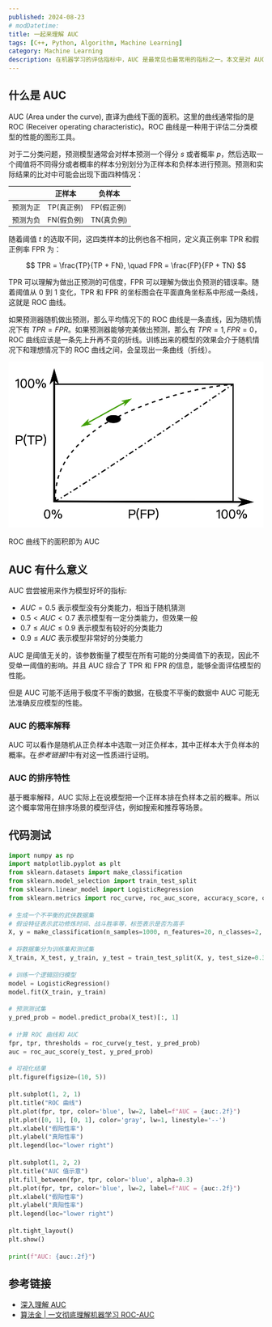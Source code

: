 ```yaml
---
published: 2024-08-23
# modDatetime:
title: 一起来理解 AUC
tags: [C++, Python, Algorithm, Machine Learning]
category: Machine Learning
description: 在机器学习的评估指标中，AUC 是最常见也最常用的指标之一。本文是对 AUC 的概念和计算方法的简单介绍。
---
```


## 什么是 AUC

AUC (Area under the curve), 直译为曲线下面的面积。这里的曲线通常指的是 ROC (Receiver operating characteristic)。ROC 曲线是一种用于评估二分类模型的性能的图形工具。

对于二分类问题，预测模型通常会对样本预测一个得分 $s$ 或者概率 $p$，然后选取一个阈值将不同得分或者概率的样本分别划分为正样本和负样本进行预测。预测和实际结果的比对中可能会出现下面四种情况：

|          | 正样本     | 负样本     |
| -------- | ---------- | ---------- |
| 预测为正 | TP(真正例) | FP(假正例) |
| 预测为负 | FN(假负例) | TN(真负例) |

随着阈值 $t$ 的选取不同，这四类样本的比例也各不相同，定义真正例率 TPR 和假正例率 FPR 为：

$$
TPR = \frac{TP}{TP + FN}, \quad FPR = \frac{FP}{FP + TN}
$$

TPR 可以理解为做出正预测的可信度，FPR 可以理解为做出负预测的错误率。随着阈值从 $0$ 到 $1$ 变化，TPR 和 FPR 的坐标图会在平面直角坐标系中形成一条线，这就是 ROC 曲线。

如果预测器随机做出预测，那么平均情况下的 ROC 曲线是一条直线，因为随机情况下有 $TPR = FPR$。如果预测器能够完美做出预测，那么有 $TPR = 1, FPR = 0$，ROC 曲线应该是一条先上升再不变的折线。训练出来的模型的效果会介于随机情况下和理想情况下的 ROC 曲线之间，会呈现出一条曲线（折线）。

![](./roc.png)

ROC 曲线下的面积即为 AUC

## AUC 有什么意义

AUC 尝尝被用来作为模型好坏的指标:

- $AUC = 0.5$ 表示模型没有分类能力，相当于随机猜测
- $0.5 < AUC < 0.7$ 表示模型有一定分类能力，但效果一般
- $0.7 \le AUC \le 0.9$ 表示模型有较好的分类能力
- $0.9 \le AUC$ 表示模型非常好的分类能力

AUC 是阈值无关的，该参数衡量了模型在所有可能的分类阈值下的表现，因此不受单一阈值的影响。并且 AUC 综合了 TPR 和 FPR 的信息，能够全面评估模型的性能。

但是 AUC 可能不适用于极度不平衡的数据，在极度不平衡的数据中 AUC 可能无法准确反应模型的性能。

### AUC 的概率解释

AUC 可以看作是随机从正负样本中选取一对正负样本，其中正样本大于负样本的概率。在*参考链接1*中有对这一性质进行证明。

### AUC 的排序特性

基于概率解释，AUC 实际上在说模型把一个正样本排在负样本之前的概率。所以这个概率常用在排序场景的模型评估，例如搜索和推荐等场景。

## 代码测试

```python
import numpy as np
import matplotlib.pyplot as plt
from sklearn.datasets import make_classification
from sklearn.model_selection import train_test_split
from sklearn.linear_model import LogisticRegression
from sklearn.metrics import roc_curve, roc_auc_score, accuracy_score, confusion_matrix

# 生成一个不平衡的武侠数据集
# 假设特征表示武功修炼时间、战斗胜率等，标签表示是否为高手
X, y = make_classification(n_samples=1000, n_features=20, n_classes=2, weights=[0.9, 0.1], random_state=42)

# 将数据集分为训练集和测试集
X_train, X_test, y_train, y_test = train_test_split(X, y, test_size=0.3, random_state=42)

# 训练一个逻辑回归模型
model = LogisticRegression()
model.fit(X_train, y_train)

# 预测测试集
y_pred_prob = model.predict_proba(X_test)[:, 1]

# 计算 ROC 曲线和 AUC
fpr, tpr, thresholds = roc_curve(y_test, y_pred_prob)
auc = roc_auc_score(y_test, y_pred_prob)

# 可视化结果
plt.figure(figsize=(10, 5))

plt.subplot(1, 2, 1)
plt.title("ROC 曲线")
plt.plot(fpr, tpr, color='blue', lw=2, label=f"AUC = {auc:.2f}")
plt.plot([0, 1], [0, 1], color='gray', lw=1, linestyle='--')
plt.xlabel("假阳性率")
plt.ylabel("真阳性率")
plt.legend(loc="lower right")

plt.subplot(1, 2, 2)
plt.title("AUC 值示意")
plt.fill_between(fpr, tpr, color='blue', alpha=0.3)
plt.plot(fpr, tpr, color='blue', lw=2, label=f"AUC = {auc:.2f}")
plt.xlabel("假阳性率")
plt.ylabel("真阳性率")
plt.legend(loc="lower right")

plt.tight_layout()
plt.show()

print(f"AUC: {auc:.2f}")

```

## 参考链接

- [深入理解 AUC](https://tracholar.github.io/machine-learning/2018/01/26/auc.html)
- [算法金 | 一文彻底理解机器学习 ROC-AUC](https://www.cnblogs.com/suanfajin/p/18241546)
